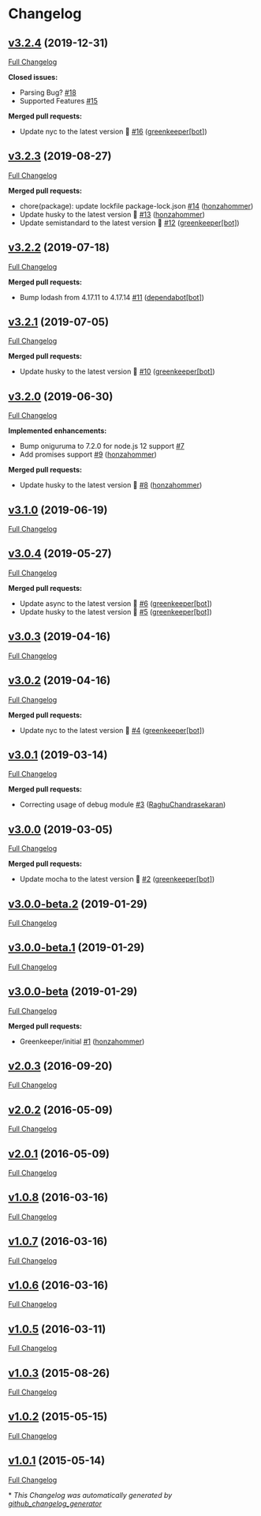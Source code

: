 # Changelog

## [v3.2.4](https://github.com/honzahommer/grok-js/tree/v3.2.4) (2019-12-31)

[Full Changelog](https://github.com/honzahommer/grok-js/compare/v3.2.3...v3.2.4)

**Closed issues:**

- Parsing Bug? [\#18](https://github.com/honzahommer/grok-js/issues/18)
- Supported Features [\#15](https://github.com/honzahommer/grok-js/issues/15)

**Merged pull requests:**

- Update nyc to the latest version 🚀 [\#16](https://github.com/honzahommer/grok-js/pull/16) ([greenkeeper[bot]](https://github.com/apps/greenkeeper))

## [v3.2.3](https://github.com/honzahommer/grok-js/tree/v3.2.3) (2019-08-27)

[Full Changelog](https://github.com/honzahommer/grok-js/compare/v3.2.2...v3.2.3)

**Merged pull requests:**

- chore\(package\): update lockfile package-lock.json [\#14](https://github.com/honzahommer/grok-js/pull/14) ([honzahommer](https://github.com/honzahommer))
- Update husky to the latest version 🚀 [\#13](https://github.com/honzahommer/grok-js/pull/13) ([honzahommer](https://github.com/honzahommer))
- Update semistandard to the latest version 🚀 [\#12](https://github.com/honzahommer/grok-js/pull/12) ([greenkeeper[bot]](https://github.com/apps/greenkeeper))

## [v3.2.2](https://github.com/honzahommer/grok-js/tree/v3.2.2) (2019-07-18)

[Full Changelog](https://github.com/honzahommer/grok-js/compare/v3.2.1...v3.2.2)

**Merged pull requests:**

- Bump lodash from 4.17.11 to 4.17.14 [\#11](https://github.com/honzahommer/grok-js/pull/11) ([dependabot[bot]](https://github.com/apps/dependabot))

## [v3.2.1](https://github.com/honzahommer/grok-js/tree/v3.2.1) (2019-07-05)

[Full Changelog](https://github.com/honzahommer/grok-js/compare/v3.2.0...v3.2.1)

**Merged pull requests:**

- Update husky to the latest version 🚀 [\#10](https://github.com/honzahommer/grok-js/pull/10) ([greenkeeper[bot]](https://github.com/apps/greenkeeper))

## [v3.2.0](https://github.com/honzahommer/grok-js/tree/v3.2.0) (2019-06-30)

[Full Changelog](https://github.com/honzahommer/grok-js/compare/v3.1.0...v3.2.0)

**Implemented enhancements:**

- Bump oniguruma to 7.2.0 for node.js 12 support [\#7](https://github.com/honzahommer/grok-js/issues/7)
- Add promises support [\#9](https://github.com/honzahommer/grok-js/pull/9) ([honzahommer](https://github.com/honzahommer))

**Merged pull requests:**

- Update husky to the latest version 🚀 [\#8](https://github.com/honzahommer/grok-js/pull/8) ([honzahommer](https://github.com/honzahommer))

## [v3.1.0](https://github.com/honzahommer/grok-js/tree/v3.1.0) (2019-06-19)

[Full Changelog](https://github.com/honzahommer/grok-js/compare/v3.0.4...v3.1.0)

## [v3.0.4](https://github.com/honzahommer/grok-js/tree/v3.0.4) (2019-05-27)

[Full Changelog](https://github.com/honzahommer/grok-js/compare/v3.0.3...v3.0.4)

**Merged pull requests:**

- Update async to the latest version 🚀 [\#6](https://github.com/honzahommer/grok-js/pull/6) ([greenkeeper[bot]](https://github.com/apps/greenkeeper))
- Update husky to the latest version 🚀 [\#5](https://github.com/honzahommer/grok-js/pull/5) ([greenkeeper[bot]](https://github.com/apps/greenkeeper))

## [v3.0.3](https://github.com/honzahommer/grok-js/tree/v3.0.3) (2019-04-16)

[Full Changelog](https://github.com/honzahommer/grok-js/compare/v3.0.2...v3.0.3)

## [v3.0.2](https://github.com/honzahommer/grok-js/tree/v3.0.2) (2019-04-16)

[Full Changelog](https://github.com/honzahommer/grok-js/compare/v3.0.1...v3.0.2)

**Merged pull requests:**

- Update nyc to the latest version 🚀 [\#4](https://github.com/honzahommer/grok-js/pull/4) ([greenkeeper[bot]](https://github.com/apps/greenkeeper))

## [v3.0.1](https://github.com/honzahommer/grok-js/tree/v3.0.1) (2019-03-14)

[Full Changelog](https://github.com/honzahommer/grok-js/compare/v3.0.0...v3.0.1)

**Merged pull requests:**

- Correcting usage of debug module [\#3](https://github.com/honzahommer/grok-js/pull/3) ([RaghuChandrasekaran](https://github.com/RaghuChandrasekaran))

## [v3.0.0](https://github.com/honzahommer/grok-js/tree/v3.0.0) (2019-03-05)

[Full Changelog](https://github.com/honzahommer/grok-js/compare/v3.0.0-beta.2...v3.0.0)

**Merged pull requests:**

- Update mocha to the latest version 🚀 [\#2](https://github.com/honzahommer/grok-js/pull/2) ([greenkeeper[bot]](https://github.com/apps/greenkeeper))

## [v3.0.0-beta.2](https://github.com/honzahommer/grok-js/tree/v3.0.0-beta.2) (2019-01-29)

[Full Changelog](https://github.com/honzahommer/grok-js/compare/v3.0.0-beta.1...v3.0.0-beta.2)

## [v3.0.0-beta.1](https://github.com/honzahommer/grok-js/tree/v3.0.0-beta.1) (2019-01-29)

[Full Changelog](https://github.com/honzahommer/grok-js/compare/v3.0.0-beta...v3.0.0-beta.1)

## [v3.0.0-beta](https://github.com/honzahommer/grok-js/tree/v3.0.0-beta) (2019-01-29)

[Full Changelog](https://github.com/honzahommer/grok-js/compare/v2.0.3...v3.0.0-beta)

**Merged pull requests:**

- Greenkeeper/initial [\#1](https://github.com/honzahommer/grok-js/pull/1) ([honzahommer](https://github.com/honzahommer))

## [v2.0.3](https://github.com/honzahommer/grok-js/tree/v2.0.3) (2016-09-20)

[Full Changelog](https://github.com/honzahommer/grok-js/compare/v2.0.2...v2.0.3)

## [v2.0.2](https://github.com/honzahommer/grok-js/tree/v2.0.2) (2016-05-09)

[Full Changelog](https://github.com/honzahommer/grok-js/compare/v2.0.1...v2.0.2)

## [v2.0.1](https://github.com/honzahommer/grok-js/tree/v2.0.1) (2016-05-09)

[Full Changelog](https://github.com/honzahommer/grok-js/compare/v1.0.8...v2.0.1)

## [v1.0.8](https://github.com/honzahommer/grok-js/tree/v1.0.8) (2016-03-16)

[Full Changelog](https://github.com/honzahommer/grok-js/compare/v1.0.7...v1.0.8)

## [v1.0.7](https://github.com/honzahommer/grok-js/tree/v1.0.7) (2016-03-16)

[Full Changelog](https://github.com/honzahommer/grok-js/compare/v1.0.6...v1.0.7)

## [v1.0.6](https://github.com/honzahommer/grok-js/tree/v1.0.6) (2016-03-16)

[Full Changelog](https://github.com/honzahommer/grok-js/compare/v1.0.5...v1.0.6)

## [v1.0.5](https://github.com/honzahommer/grok-js/tree/v1.0.5) (2016-03-11)

[Full Changelog](https://github.com/honzahommer/grok-js/compare/v1.0.3...v1.0.5)

## [v1.0.3](https://github.com/honzahommer/grok-js/tree/v1.0.3) (2015-08-26)

[Full Changelog](https://github.com/honzahommer/grok-js/compare/v1.0.2...v1.0.3)

## [v1.0.2](https://github.com/honzahommer/grok-js/tree/v1.0.2) (2015-05-15)

[Full Changelog](https://github.com/honzahommer/grok-js/compare/v1.0.1...v1.0.2)

## [v1.0.1](https://github.com/honzahommer/grok-js/tree/v1.0.1) (2015-05-14)

[Full Changelog](https://github.com/honzahommer/grok-js/compare/399a937865307ee7df2b10661cbe14bfc9a7be54...v1.0.1)



\* *This Changelog was automatically generated by [github_changelog_generator](https://github.com/github-changelog-generator/github-changelog-generator)*
